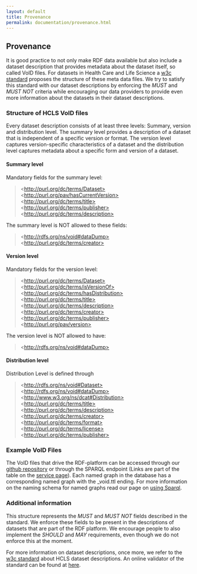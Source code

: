 ```yaml
---
layout: default
title: Provenance
permalink: documentation/provenance.html
---
```

## Provenance
It is good practice to not only make RDF data available but also include a dataset description that provides metadata about the dataset itself, so called VoID files. For datasets in Health Care and Life Science a [w3c standard](https://www.w3.org/TR/hcls-dataset/) proposes the structure of these meta data files. We try to satisfy this standard with our dataset descriptions by enforcing the *MUST* and *MUST NOT* criteria while encouraging our data providers to provide even more information about the datasets in their dataset descriptions.  

### Structure of HCLS VoID files
Every dataset description consists of at least three levels: Summary, version and distribution level. The summary level provides a description of a dataset that is independent of a specific version or format. The version level captures version-specific characteristics of a dataset and the distribution level captures metadata about a specific form and version of a dataset.

#### Summary level
Mandatory fields for the summary level:
> &#60;http://purl.org/dc/terms/Dataset> <br>
> &#60;http://purl.org/pav/hasCurrentVersion> <br>
> &#60;http://purl.org/dc/terms/title> <br>
> &#60;http://purl.org/dc/terms/publisher> <br>
> &#60;http://purl.org/dc/terms/description> <br>

The summary level is NOT allowed to these fields:
> &#60;http://rdfs.org/ns/void#dataDump> <br>
> &#60;http://purl.org/dc/terms/creator> <br>

#### Version level
Mandatory fields for the version level:
> &#60;http://purl.org/dc/terms/Dataset> <br>
> &#60;http://purl.org/dc/terms/isVersionOf> <br>
> &#60;http://purl.org/dc/terms/hasDistribution> <br>
> &#60;http://purl.org/dc/terms/title> <br>
> &#60;http://purl.org/dc/terms/description> <br>
> &#60;http://purl.org/dc/terms/creator> <br>
> &#60;http://purl.org/dc/terms/publisher> <br>
> &#60;http://purl.org/pav/version> <br>

The version level is NOT allowed to have:
> &#60;http://rdfs.org/ns/void#dataDump>

#### Distribution level
Distribution Level is defined through
> &#60;http://rdfs.org/ns/void#Dataset> <br>
> &#60;http://rdfs.org/ns/void#dataDump> <br>
> &#60;http://www.w3.org/ns/dcat#Distribution> <br>
> &#60;http://purl.org/dc/terms/title> <br>
> &#60;http://purl.org/dc/terms/description> <br>
> &#60;http://purl.org/dc/terms/creator> <br>
> &#60;http://purl.org/dc/terms/format> <br>
> &#60;http://purl.org/dc/terms/license> <br>
> &#60;http://purl.org/dc/terms/publisher> <br>

### Example VoID Files
The VoID files that drive the RDF-platform can be accessed through our [github repository](https://github.com/EBISPOT/RDF-platform) or through the SPARQL endpoint (Links are part of the table on the [service page](services/)). Each named graph in the database has a corresponding named graph with the \_void.ttl ending. For more information on the naming schema for named graphs read our page on [using Sparql](usingSparql).

### Additional information
This structure represents the *MUST* and *MUST NOT* fields described in the standard. We enforce these fields to be present in the descriptions of datasets that are part of the RDF platform. We encourage people to also implement the *SHOULD* and *MAY* requirements, even though we do not enforce this at the moment.

For more information on dataset descriptions, once more, we refer to the [w3c standard](https://www.w3.org/TR/hcls-dataset/) about HCLS dataset descriptions. An online validator of the standard can be found at [here](http://www.w3.org/2015/03/ShExValidata).
